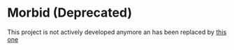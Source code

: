 # Morbid (Deprecated)

This project is not actively developed anymore an has been replaced by [this one](https://github.com/leandrocruz/morbid)

